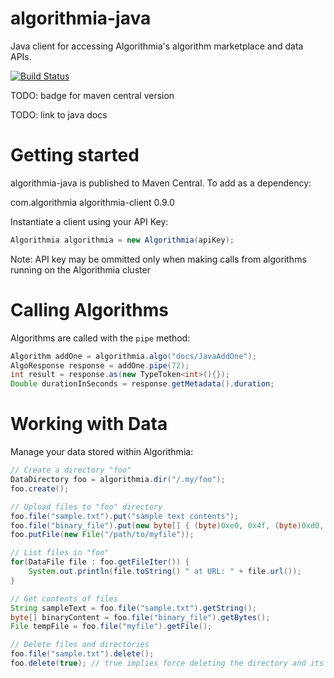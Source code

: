 algorithmia-java
================

Java client for accessing Algorithmia's algorithm marketplace and data APIs.

[![Build Status](https://img.shields.io/shippable/557f23a8edd7f2c052184a2d/master.svg)](https://app.shippable.com/projects/557f23a8edd7f2c052184a2d)

TODO: badge for maven central version

TODO: link to java docs

# Getting started

algorithmia-java is published to Maven Central. To add as a dependency:

<dependency>
  <groupId>com.algorithmia</groupId>
  <artifactId>algorithmia-client</artifactId>
  <version>0.9.0</version>
</dependency>

Instantiate a client using your API Key:

````java
Algorithmia algorithmia = new Algorithmia(apiKey);
````

Note: API key may be ommitted only when making calls from algorithms running on the Algorithmia cluster

# Calling Algorithms

Algorithms are called with the `pipe` method:

````java
Algorithm addOne = algorithmia.algo("docs/JavaAddOne");
AlgoResponse response = addOne.pipe(72);
int result = response.as(new TypeToken<int>(){});
Double durationInSeconds = response.getMetadata().duration;
````

# Working with Data

Manage your data stored within Algorithmia:

````java
// Create a directory "foo"
DataDirectory foo = algorithmia.dir("/.my/foo");
foo.create();

// Upload files to "foo" directory
foo.file("sample.txt").put("sample text contents");
foo.file("binary_file").put(new byte[] { (byte)0xe0, 0x4f, (byte)0xd0, 0x20 });
foo.putFile(new File("/path/to/myfile"));

// List files in "foo"
for(DataFile file : foo.getFileIter()) {
    System.out.println(file.toString() " at URL: " + file.url());
}

// Get contents of files
String sampleText = foo.file("sample.txt").getString();
byte[] binaryContent = foo.file("binary_file").getBytes();
File tempFile = foo.file("myfile").getFile();

// Delete files and directories
foo.file("sample.txt").delete();
foo.delete(true); // true implies force deleting the directory and its contents
````

